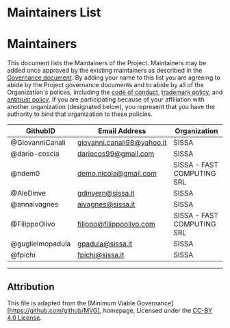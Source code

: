 # Maintainers List

# Maintainers

This document lists the Maintainers of the Project. Maintainers may be added once approved by the existing maintainers as described in the [Governance document](https://github.com/mathLab/PINA/blob/master/GOVERNANCE.md). By adding your name to this list you are agreeing to abide by the Project governance documents and to abide by all of the Organization's polices, including the [code of conduct](https://github.com/mathLab/PINA/blob/master/CODE_OF_CONDUCT.md), [trademark policy](https://github.com/mathLab/PINA/blob/master/TRADEMARKS.md), and [antitrust policy](https://github.com/mathLab/PINA/blob/master/ANTITRUST.md). If you are participating because of your affiliation with another organization (designated below), you represent that you have the authority to bind that organization to these policies.


| **GithubID**     | **Email Address**          | **Organization**           |
| ------------     | ------------------------   | ----------------------     |
| @GiovanniCanali  | giovanni.canali98@yahoo.it |            SISSA           |
| @dario-coscia    | dariocos99@gmail.com       |            SISSA           |
| @ndem0           | demo.nicola@gmail.com      | SISSA - FAST COMPUTING SRL |
| @AleDinve        | gdinvern@sissa.it          |            SISSA           |
| @annaivagnes     | aivagnes@sissa.it          |            SISSA           |
| @FilippoOlivo    | filippo@filippoolivo.com   | SISSA - FAST COMPUTING SRL |
| @guglielmopadula | gpadula@sissa.it           |            SISSA           |
| @fpichi          | fpichi@sissa.it            |            SISSA           |

---
## Attribution
This file is adapted from the [Minimum Viable Governance][https://github.com/github/MVG],
homepage, Licensed under the [CC-BY 4.0 License](https://creativecommons.org/licenses/by/4.0/).
